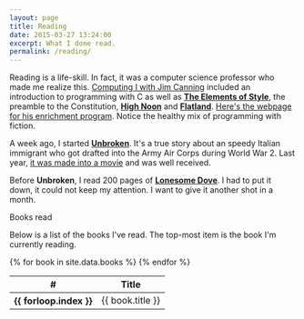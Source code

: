 ```yaml
---
layout: page
title: Reading
date: 2015-03-27 13:24:00
excerpt: What I done read.
permalink: /reading/
---
```


Reading is a life-skill. In fact, it was a computer science professor who made
me realize this. [Computing I with Jim Canning][jim] included an introduction to
programming with C as well as **[The Elements of Style][eos]**, the preamble to
the Constitution, **[High Noon][high-noon]** and **[Flatland][flatland]**. [Here's the webpage
for his enrichment program][gauss]. Notice the healthy mix of programming with
fiction.

A week ago, I started **[Unbroken][current]**. It's a true story about an speedy
Italian immigrant who got drafted into the Army Air Corps during World War 2.
Last year, [it was made into a movie][unbroken-film] and was well received.

Before **Unbroken**, I read 200 pages of **[Lonesome Dove][previous]**. I had to put it
down, it could not keep my attention. I want to give it another shot in a month.

<div class="panel panel-default">
  <div class="panel-heading">Books read</div>
  <div class="panel-body">
    <p>
      Below is a list of the books I've read. The top-most item is the book I'm currently reading.
    </p>
  </div>
  <!-- Table -->
  <table class="table table-striped">
    <thead>
      <tr>
        <th>#</th>
        <th>Title</th>
      </tr>
    </thead>
    <tbody>
      {% for book in site.data.books %}
      <tr {% if book.active %} class="info"{% endif %}>
        <th scope="row">{{ forloop.index }}</th>
        <td>{{ book.title }}</td>
      </tr>
      {% endfor %}
    </tbody>
  </table>
</div>

[jim]: http://www.cs.uml.edu/~canning/101/101.html
[gauss]: http://www.cs.uml.edu/~canning/TeamGauss.html
[eos]: http://www.gutenberg.org/ebooks/37134
[flatland]: http://www.gutenberg.org/ebooks/97
[high-noon]: http://www.imdb.com/title/tt0044706
[unbroken-film]: http://www.imdb.com/title/tt1809398

[current]: http://books.google.com/books/about/Unbroken.html?id=-KmXoAEACAAJ
[previous]: http://www.amazon.com/Lonesome-Dove-Novel-Larry-McMurtry/dp/1439195269
